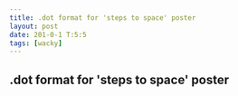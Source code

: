 ```yaml
---
title: .dot format for 'steps to space' poster
layout: post
date: 201-0-1 T:5:5
tags: [wacky]
---
```

## .dot format for 'steps to space' poster

